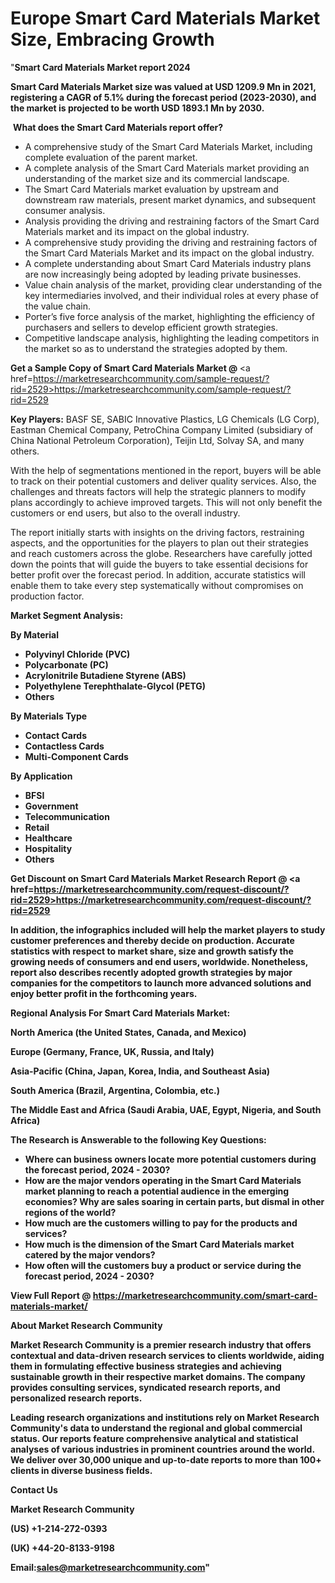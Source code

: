 # Europe Smart Card Materials Market Size, Embracing Growth
"<strong>Smart Card Materials Market report 2024</strong>

<strong>Smart Card Materials Market size was valued at USD 1209.9 Mn in 2021, registering a CAGR of 5.1% during the forecast period (2023-2030), and the market is projected to be worth USD 1893.1 Mn by 2030.</strong>

 <strong><b>What does the Smart Card Materials report offer?</b></strong>
<ul>
  <li>A comprehensive study of the Smart Card Materials Market, including complete evaluation of the parent market.</li>
  <li>A complete analysis of the Smart Card Materials market providing an understanding of the market size and its commercial landscape.</li>
  <li>The Smart Card Materials market evaluation by upstream and downstream raw materials, present market dynamics, and subsequent consumer analysis.</li>
  <li>Analysis providing the driving and restraining factors of the Smart Card Materials market and its impact on the global industry.</li>
  <li>A comprehensive study providing the driving and restraining factors of the Smart Card Materials Market and its impact on the global industry.</li>
  <li>A complete understanding about Smart Card Materials industry plans are now increasingly being adopted by leading private businesses.</li>
  <li>Value chain analysis of the market, providing clear understanding of the key intermediaries involved, and their individual roles at every phase of the value chain.</li>
  <li>Porter’s five force analysis of the market, highlighting the efficiency of purchasers and sellers to develop efficient growth strategies.</li>
  <li>Competitive landscape analysis, highlighting the leading competitors in the market so as to understand the strategies adopted by them.</li>
</ul>

<strong>Get a Sample Copy of Smart Card Materials Market @ </strong><a href=https://marketresearchcommunity.com/sample-request/?rid=2529><u>https://marketresearchcommunity.com/sample-request/?rid=2529</u></a>

<strong>Key Players:</strong> 
BASF SE, SABIC Innovative Plastics, LG Chemicals (LG Corp), Eastman Chemical Company, PetroChina Company Limited (subsidiary of China National Petroleum Corporation), Teijin Ltd, Solvay SA, and many others.

With the help of segmentations mentioned in the report, buyers will be able to track on their potential customers and deliver quality services. Also, the challenges and threats factors will help the strategic planners to modify plans accordingly to achieve improved targets. This will not only benefit the customers or end users, but also to the overall industry.

The report initially starts with insights on the driving factors, restraining aspects, and the opportunities for the players to plan out their strategies and reach customers across the globe. Researchers have carefully jotted down the points that will guide the buyers to take essential decisions for better profit over the forecast period. In addition, accurate statistics will enable them to take every step systematically without compromises on production factor.

<strong>Market Segment Analysis:</strong>


<strong><strong>By Material</strong></h4>
<ul>
 	<li>Polyvinyl Chloride (PVC)</li>
 	<li>Polycarbonate (PC)</li>
 	<li>Acrylonitrile Butadiene Styrene (ABS)</li>
 	<li>Polyethylene Terephthalate-Glycol (PETG)</li>
 	<li>Others</li>
</ul>
<strong><strong>By Materials Type</strong></h4>
<ul>
 	<li>Contact Cards</li>
 	<li>Contactless Cards</li>
 	<li>Multi-Component Cards</li>
</ul>
<strong><strong>By Application</strong></h4>
<ul>
 	<li>BFSI</li>
 	<li>Government</li>
 	<li>Telecommunication</li>
 	<li>Retail</li>
 	<li>Healthcare</li>
 	<li>Hospitality</li>
 	<li>Others</li>
</ul>

<strong>Get Discount on Smart Card Materials Market Research Report @ </b></strong><a href=https://marketresearchcommunity.com/request-discount/?rid=2529><u>https://marketresearchcommunity.com/request-discount/?rid=2529</u></a>

In addition, the infographics included will help the market players to study customer preferences and thereby decide on production. Accurate statistics with respect to market share, size and growth satisfy the growing needs of consumers and end users, worldwide. Nonetheless, report also describes recently adopted growth strategies by major companies for the competitors to launch more advanced solutions and enjoy better profit in the forthcoming years.

<strong>Regional Analysis For Smart Card Materials Market:</strong>

<strong>North America</strong> (the United States, Canada, and Mexico)

<strong>Europe</strong> (Germany, France, UK, Russia, and Italy)

<strong>Asia-Pacific</strong> (China, Japan, Korea, India, and Southeast Asia)

<strong>South America</strong> (Brazil, Argentina, Colombia, etc.)

<strong>The Middle East and Africa</strong> (Saudi Arabia, UAE, Egypt, Nigeria, and South Africa)

<strong>The Research is Answerable to the following Key Questions:</strong>
<ul>
 	<li>Where can business owners locate more potential customers during the forecast period, 2024 - 2030?</li>
 	<li>How are the major vendors operating in the Smart Card Materials market planning to reach a potential audience in the emerging economies? Why are sales soaring in certain parts, but dismal in other regions of the world?</li>
 	<li>How much are the customers willing to pay for the products and services?</li>
 	<li>How much is the dimension of the Smart Card Materials market catered by the major vendors?</li>
 	<li>How often will the customers buy a product or service during the forecast period, 2024 - 2030?</li>
</ul>

<strong>View Full Report @</strong> <a href=https://marketresearchcommunity.com/smart-card-materials-market/>https://marketresearchcommunity.com/smart-card-materials-market/</a>

<strong>About Market Research Community</strong>

Market Research Community is a premier research industry that offers contextual and data-driven research services to clients worldwide, aiding them in formulating effective business strategies and achieving sustainable growth in their respective market domains. The company provides consulting services, syndicated research reports, and personalized research reports.

Leading research organizations and institutions rely on Market Research Community's data to understand the regional and global commercial status. Our reports feature comprehensive analytical and statistical analyses of various industries in prominent countries around the world. We deliver over 30,000 unique and up-to-date reports to more than 100+ clients in diverse business fields.

<strong>Contact Us</strong>

<strong>Market Research Community</strong>

(US) +1-214-272-0393

(UK) +44-20-8133-9198

<strong>Email:</strong>sales@marketresearchcommunity.com"

